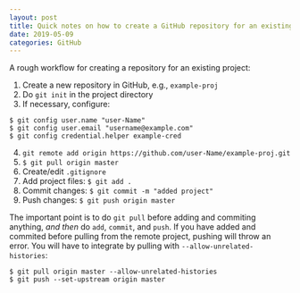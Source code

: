```yaml
---
layout: post
title: Quick notes on how to create a GitHub repository for an existing project
date: 2019-05-09
categories: GitHub
---
```


A rough workflow for creating a repository for an existing project:

1. Create a new repository in GitHub, e.g., `example-proj`
2. Do `git init` in the project directory
3. If necessary, configure: 
```
$ git config user.name "user-Name"
$ git config user.email "username@example.com"
$ git config credential.helper example-cred
```
4. `git remote add origin https://github.com/user-Name/example-proj.git`
5. `$ git pull origin master`
6. Create/edit `.gitignore`
7. Add project files: `$ git add .`
8. Commit changes: `$ git commit -m "added project"`
9. Push changes: `$ git push origin master`

The important point is to do `git pull` before adding and commiting anything, *and then* do `add`, `commit`, and `push`. If you have added and commited before pulling from the remote project, pushing will throw an error. You will have to integrate by pulling with `--allow-unrelated-histories`:

```
$ git pull origin master --allow-unrelated-histories
$ git push --set-upstream origin master
```
